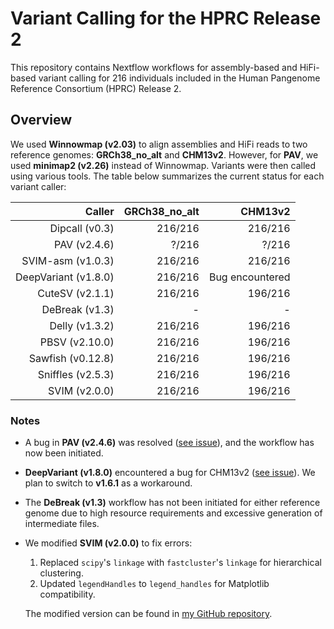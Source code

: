 # Variant Calling for the HPRC Release 2
This repository contains Nextflow workflows for assembly-based and HiFi-based variant calling for 216 individuals included in the Human Pangenome Reference Consortium (HPRC) Release 2.

## Overview
We used **Winnowmap (v2.03)** to align assemblies and HiFi reads to two reference genomes: **GRCh38\_no\_alt** and **CHM13v2**. However, for **PAV**, we used **minimap2 (v2.26)** instead of Winnowmap. Variants were then called using various tools. The table below summarizes the current status for each variant caller:


| Caller               | GRCh38\_no\_alt | CHM13v2         |
| ---:                 | ---:            | ---:            |
| Dipcall (v0.3)       | 216/216         | 216/216         |
| PAV (v2.4.6)         |   ?/216         |   ?/216         |
| SVIM-asm (v1.0.3)    | 216/216         | 216/216         |
| DeepVariant (v1.8.0) | 216/216         | Bug encountered |
| CuteSV (v2.1.1)      | 216/216         | 196/216         |
| DeBreak (v1.3)       |    -            |    -            |
| Delly (v1.3.2)       | 216/216         | 196/216         |
| PBSV (v2.10.0)       | 216/216         | 196/216         |
| Sawfish (v0.12.8)    | 216/216         | 196/216         |
| Sniffles (v2.5.3)    | 216/216         | 196/216         |
| SVIM (v2.0.0)        | 216/216         | 196/216         |

### Notes
- A bug in **PAV (v2.4.6)** was resolved ([see issue](https://github.com/EichlerLab/pav/issues/63#issuecomment-2510950978)), and the workflow has now been initiated.
- **DeepVariant (v1.8.0)** encountered a bug for CHM13v2 ([see issue](https://github.com/google/deepvariant/issues/912#issuecomment-2552635974)). We plan to switch to **v1.6.1** as a workaround.
- The **DeBreak (v1.3)** workflow has not been initiated for either reference genome due to high resource requirements and excessive generation of intermediate files.
- We modified **SVIM (v2.0.0)** to fix errors:
  1. Replaced `scipy`'s `linkage` with `fastcluster`'s `linkage` for hierarchical clustering.
  2. Updated `legendHandles` to `legend_handles` for Matplotlib compatibility.

  The modified version can be found in [my GitHub repository](https://github.com/wwliao/svim).
